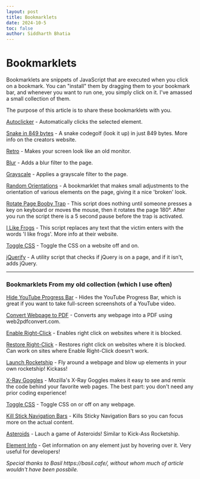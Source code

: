 ```yaml
---
layout: post
title: Bookmarklets
date: 2024-10-5
toc: false
author: Siddharth Bhatia
---
```


# Bookmarklets

Bookmarklets are snippets of JavaScript that are executed when you click on a bookmark. You can "install" them by dragging them to your bookmark bar, and whenever you want to run one, you simply click on it. I've amassed a small collection of them.

The purpose of this article is to share these bookmarklets with you.

<!-- more -->

<p><a href="javascript:var DELAY = 1;var autoClickerStyleElement = document.createElement(&quot;style&quot;);autoClickerStyleElement.innerHTML=&quot;*{cursor: crosshair !important;}&quot;;document.body.appendChild(autoClickerStyleElement);function addClicker(e) {if(!e.isTrusted) {return;}if(e.target.classList.contains(&quot;auto-clicker-target&quot;)) {e.target.classList.remove(&quot;auto-clicker-target&quot;);} else {e.target.classList.add(&quot;auto-clicker-target&quot;);}document.body.removeChild(autoClickerStyleElement);document.body.removeEventListener(&quot;click&quot;, addClicker);e.preventDefault();autoClick(e.target);}function autoClick(element) {if(element.classList.contains(&quot;auto-clicker-target&quot;)) {element.click();setTimeout(function(){ autoClick(element); }, DELAY);}}document.body.addEventListener(&quot;click&quot;, addClicker, 0);">Autoclicker</a> - Automatically clicks the selected element.</p>

<p><a href="javascript:Q=64;m=b=Q*Q;a=[P=l=u=d=p=S=w=0];u=89;f=(h=j=t=(b+Q)/2)-1;(B=(D=document).body).appendChild(x=D.createElement(&quot;p&quot;));(X=x.style).position=&quot;fixed&quot;;X.left=X.top=0;X.background=&quot;#FFF&quot;;x.innerHTML=&quot;<p></p><canvas>&quot;;v=(s=x.childNodes)[0];(s=s[1]).width=s.height=5*Q;c=s.getContext(&quot;2d&quot;); onkeydown=onblur=F=function(e,g){g?a[f]?(w+=m,f=Math.random(l+=8)*(R=Q-2)*R|(u=0),F(f+=Q+1+2*(f/R|0),g)):F(f):0>e?(l?--l:(y=t,t=a[t]-2,F(y)),S+=(w*=0.8)/4,m=999/(u++ +10),a[h+=[-1,-Q,1,Q][d=p]]?B.removeChild(x,alert(&quot;Game Over&quot;)):(F(h),F(e,j=h),v.innerHTML=P?(setTimeout(F,50,e,0),S|0):&quot;Press P&quot;)):-e?(y=(a[e]=e<Q|e>=Q*Q-Q|!(e%Q)|e%Q==Q-1|2*(e==h))+(e==f),e==h&amp;&amp;(a[j]=2+h),c.fillStyle=&quot;hsl(&quot;+99*!a[e]+&quot;,&quot;+2*m+&quot;%,&quot;+50*y+&quot;%)&quot;,c.fillRect(e%Q*5,5*(e/Q|0),5,5)):isNaN(y=e.keyCode-37)|43==y?(P=y&amp;&amp;!P)&amp;&amp;F(-1): p=!P|y&amp;-4|!(y^2^d)?p:y;return!1};for(;--b;F(b));void F(-1);">Snake in 849 bytes</a> - A snake codegolf (look it up) in just 849 bytes. More info on the creators website.</p>


<p><a href="javascript: (function () {  const css = `    :root {      --filter-chain: sepia(90%) invert(100%) hue-rotate(180deg) blur(0.2px) brightness(170%);    }    body {      background-blend-mode: overlay;      background-color: #0A0A0A;      text-shadow:        0 0 5px rgba(1, 1, 1, 0.8),        0 0 1em rgba(255, 200, 200, 0.6),        0 0 10px rgba(255, 192, 192, 0.3);    }    body > *:not(.mt-overlay) {      background-blend-mode: overlay;      background-color: transparent;      filter: var(--filter-chain) !important;      -webkit-filter: var(--filter-chain) !important;    }    img, video {      --filter-chain: invert(100%) blur(1px) brightness(80%);      filter: var(--filter-chain);      -webkit-filter: var(--filter-chain);    }    .mt-overlay {      position: fixed;      top: 0;      left: 0;      width: 100%;      height: 100%;      z-index: 2147483647;      pointer-events: none;    }    #mt-grill {      background-image: url(data:image/png;base64,iVBORw0KGgoAAAANSUhEUgAAADAAAAAwCAMAAABg3Am1AAAAJ1BMVEUAAGwAANkAAP8ALAAANAAAbAAA2QAA3gAA4QAA/wBsAADZAAD/AACoIOABAAAAVUlEQVR42u2RwQ3AIAwDHVoMIew/bxdIJPj14Z91VhRLhxWxOtlhdpQRewfdaa3ZSb4+uJ/EJ68rDp/5gIrDR15UHPPNX1dcHuRBHuRBHuRBHv7r4QOHFTeZ7vvIdwAAAABJRU5ErkJggg==);      background-size: 17px;      mix-blend-mode: soft-light;    }    #mt-noise {      background-image: url(https://gyng.github.io/maketerm/i/noise.gif); /* Too big for a bookmarklet */      background-size: 60px;      mix-blend-mode: hard-light;      opacity: 0.4;    }    #mt-scanlines {      background-image: url(https://gyng.github.io/maketerm/i/scanlines.gif); /* Too big for a bookmarklet */      background-size: 192px;      mix-blend-mode: screen;      opacity: 0.1;    }    #mt-orange {      background-color: #FCE05F;      mix-blend-mode: color-burn;      opacity: 0.5;    }  `;  const style = document.createElement('style');  style.type = 'text/css';  if (style.styleSheet) {    style.styleSheet.cssText = css;  } else {    style.appendChild(document.createTextNode(css));  }  document.head.appendChild(style);  const makeOverlay = (id) => Object.assign(document.createElement('div'), { id, className: 'mt-overlay' });  const makeAndAddOverlay = (id) => document.body.appendChild(makeOverlay(id));  ['mt-grill', 'mt-noise', 'mt-scanlines', 'mt-orange'].forEach(makeAndAddOverlay);  console.log('%EF%BC%A8%EF%BC%A5%EF%BC%AC%EF%BC%AC%EF%BC%AF%E3%80%80%EF%BC%B7%EF%BC%AF%EF%BC%B2%EF%BC%AC%EF%BC%A4');}());">Retro</a> - Makes your screen look like an old monitor.</p>

<p><a href="javascript: (function () { document.body.style.filter = 'blur(5px)'; })();">Blur</a> - Adds a blur filter to the page.</p>

<p><a href="javascript: (function () { document.body.style.filter = 'grayscale(1)'; })();">Grayscale</a> - Applies a grayscale filter to the page.</p>

<p><a href="javascript:(function(){['', '-ms-', '-webkit-', '-o-', '-moz-'].map(function(prefix){Array.prototype.slice.call(document.querySelectorAll('div,p,span,img,a,body')).map(function(el){el.style[prefix + 'transform'] = 'rotate(' + (Math.floor(Math.random() * 3) - 1) + 'deg)';});});}())">Random Orientations</a> - A bookmarklet that makes small adjustments to the orientation of various elements on the page, giving it a nice 'broken' look.</p>

<p><a href="javascript:(function(){setTimeout(function(){document.onmousemove = document.onkeypress = function(){['', '-ms-', '-webkit-', '-o-', '-moz-'].map(function(prefix){document.body.style[prefix + 'transition'] = prefix + 'transform 3s';document.body.style[prefix + 'transform'] = 'rotate(180deg)';});}}, 5000);}())">Rotate Page Booby Trap</a> - This script does nothing until someone presses a key on keyboard or moves the mouse, then it rotates the page 180°. After you run the script there is a 5 second pause before the trap is activated.</p>

<p><a href="javascript:(function(){(function(){var TEXT = 'i like frogs ';Array.prototype.slice.call(document.querySelectorAll('input[type=text],textarea')).map(function(el){el.onkeypress=function(evt){var charCode = typeof evt.which == 'number' ? evt.which : evt.keyCode;if (charCode &amp;&amp; charCode > 31) {var start = this.selectionStart, end = this.selectionEnd;this.value = this.value.slice(0, start) + TEXT[start % TEXT.length] + this.value.slice(end);this.selectionStart = this.selectionEnd = start + 1;}return false;}});}());}())">I Like Frogs</a> - This script replaces any text that the victim enters with the words 'I like frogs'. More info at their website.</p>

<p><a href="javascript:(function(){function d(a,b){a.setAttribute(&quot;data-css-storage&quot;,b)}function e(a){var b=a.getAttribute(&quot;data-css-storage&quot;);a.removeAttribute(&quot;data-css-storage&quot;);return b}var c=[];(function(){var a=document.body,b=a.hasAttribute(&quot;data-css-disabled&quot;);b?a.removeAttribute(&quot;data-css-disabled&quot;):a.setAttribute(&quot;data-css-disabled&quot;,&quot;&quot;);return b})()?(c=document.querySelectorAll(&quot;[data-css-storage]&quot;),[].slice.call(c).forEach(function(a){&quot;STYLE&quot;===a.tagName?a.innerHTML=e(a):&quot;LINK&quot;===a.tagName?a.disabled=!1:a.style.cssText=e(a)})):(c=document.querySelectorAll(&quot;[style], link, style&quot;),[].slice.call(c).forEach(function(a){&quot;STYLE&quot;===a.tagName?(d(a,a.innerHTML),a.innerHTML=&quot;&quot;):&quot;LINK&quot;===a.tagName?(d(a,&quot;&quot;),a.disabled=!0):(d(a,a.style.cssText),a.style.cssText=&quot;&quot;)}))})();">Toggle CSS</a> - Toggle the CSS on a website off and on.</p>

<p><a href="javascript:(function(){var%20el=document.createElement(%22div%22),b=document.getElementsByTagName(%22body%22)[0],otherlib=!1,msg=%22%22;el.style.position=%22fixed%22,el.style.height=%2232px%22,el.style.width=%22220px%22,el.style.marginLeft=%22-110px%22,el.style.top=%220%22,el.style.left=%2250%25%22,el.style.padding=%225px%2010px%22,el.style.zIndex=1001,el.style.fontSize=%2212px%22,el.style.color=%22#222%22,el.style.backgroundColor=%22#f99%22;function%20showMsg(){var%20txt=document.createTextNode(msg);el.appendChild(txt),b.appendChild(el),window.setTimeout(function(){txt=null,typeof%20jQuery==%22undefined%22?b.removeChild(el):(jQuery(el).fadeOut(%22slow%22,function(){jQuery(this).remove()}),otherlib&amp;&amp;(window.$jq=jQuery.noConflict()))},2500)}if(typeof%20jQuery!=%22undefined%22)return%20msg=%22This%20page%20already%20using%20jQuery%20v%22+jQuery.fn.jquery,showMsg();typeof%20$==%22function%22&amp;&amp;(otherlib=!0);function%20getScript(url,success){var%20script=document.createElement(%22script%22);script.src=url;var%20head=document.getElementsByTagName(%22head%22)[0],done=!1;script.onload=script.onreadystatechange=function(){!done&amp;&amp;(!this.readyState||this.readyState==%22loaded%22||this.readyState==%22complete%22)&amp;&amp;(done=!0,success(),script.onload=script.onreadystatechange=null,head.removeChild(script))},head.appendChild(script)}getScript(%22http://code.jquery.com/jquery.min.js%22,function(){return%20typeof%20jQuery==%22undefined%22?msg=%22Sorry,%20but%20jQuery%20was%20not%20able%20to%20load%22:(msg=%22This%20page%20is%20now%20jQuerified%20with%20v%22+jQuery.fn.jquery,otherlib&amp;&amp;(msg+=%22%20and%20noConflict().%20Use%20$jq(),%20not%20$().%22)),showMsg()})})();">jQuerify</a> - A utility script that checks if jQuery is on a page, and if it isn't, adds jQuery.</p>

---

<h3> Bookmarklets From my old collection (which I use often) </h3>

<p><a href="javascript:(function(){var goaway=".ytp-chrome-top,.ytp-chrome-bottom{display:none;}";if("\v"=="v"){document.createStyleSheet().cssText=goaway}else{var tag=document.createElement("style");tag.type="text/css";document.getElementsByTagName("head")[0].appendChild(tag);tag[(typeof document.body.style.WebkitAppearance=="string")?%22innerText%22:%22innerHTML%22]=goaway}})();">Hide YouTube Progress Bar</a> - Hides the YouTube Progress Bar, which is great if you want to take full-screen screenshots of a YouTube video.</p>

<p><a href="javascript:void(window.open('https://www.web2pdfconvert.com#'%20+%20location.href))">Convert Webpage to PDF</a> - Converts any webpage into a PDF using web2pdfconvert.com.</p>

<p><a href="javascript:void(document.oncontextmenu = null)">Enable Right-Click</a> - Enables right click on websites where it is blocked.</p>

<p><a href="javascript:void(document.onmousedown='return true');void(document.onmouseup='return true');void(document.oncontextmenu='return true')">Restore Right-Click</a> - Restores right click on websites where it is blocked. Can work on sites where Enable Right-Click doesn't work.</p>

<p><a href="javascript:var KICKASSVERSION='2.0';var s = document.createElement('script');s.type='text/javascript';document.body.appendChild(s);s.src='//hi.kickassapp.com/kickass.js';void(0);">Launch Rocketship</a> - Fly around a webpage and blow up elements in your own rocketship! Kickass!</p>

<p><a href="javascript:(function () {var script=document.createElement('script');script.src='https://x-ray-goggles.mouse.org/webxray.js';script.className='webxray';script.setAttribute('data-lang','en-US');script.setAttribute('data-baseuri','https://x-ray-goggles.mouse.org');document.body.appendChild(script);}())">X-Ray Goggles</a> - Mozilla's X-Ray Goggles makes it easy to see and remix the code behind your favorite web pages. The best part: you don't need any prior coding experience!</p>

<p><a href="javascript:(function(){function d(a,b){a.setAttribute("data-css-storage",b)}function e(a){var b=a.getAttribute("data-css-storage");a.removeAttribute("data-css-storage");return b}var c=[];(function(){var a=document.body,b=a.hasAttribute("data-css-disabled");b?a.removeAttribute(%22data-css-disabled%22):a.setAttribute(%22data-css-disabled%22,%22%22);return%20b})()?(c=document.querySelectorAll(%22[data-css-storage]%22),[].slice.call(c).forEach(function(a){%22STYLE%22===a.tagName?a.innerHTML=e(a):%22LINK%22===a.tagName?a.disabled=!1:a.style.cssText=e(a)})):(c=document.querySelectorAll(%22[style],%20link,%20style%22),[].slice.call(c).forEach(function(a){%22STYLE%22===a.tagName?(d(a,a.innerHTML),a.innerHTML=%22%22):%22LINK%22===a.tagName?(d(a,%22%22),a.disabled=!0):(d(a,a.style.cssText),a.style.cssText=%22%22)}))})();">Toggle CSS</a> - Toggle CSS on or off on any webpage.</p>

<p><a href="javascript:(function()%7B(function () %7Bvar i%2C elements %3D document.querySelectorAll('body *')%3Bfor (i %3D 0%3B i < elements.length%3B i%2B%2B) %7Bif (getComputedStyle(elements%5Bi%5D).position %3D%3D%3D 'fixed') %7Belements%5Bi%5D.parentNode.removeChild(elements%5Bi%5D)%3B%7D%7D%7D)()%7D)()">Kill Stick Navigation Bars</a> - Kills Sticky Navigation Bars so you can focus more on the actual content.</p>

<p><a href="javascript:var s=document.createElement('script');s.type='text/javascript';s.onerror=function(e){alert('Failed to load the script. The site\'s Content Security Policy might be blocking it. Feel free to try again.');};document.body.appendChild(s);s.src='https://blog.roysolberg.com/js/dom2.min.js';void(0);">Asteroids</a> - Lauch a game of Asteroids! Similar to Kick-Ass Rocketship.</p>

<p><a href="javascript:(function(){var%20d=document,useMine=true,prevEl,info;function%20addHandler(orig,mine){return%20function(e){if(useMine){mine(e);}else%20if(orig){orig(e);}};}function%20GS(el,sRule){var%20result='';if(d.defaultView&&d.defaultView.getComputedStyle){result=d.defaultView.getComputedStyle(el,'').getPropertyValue(sRule);}else%20if(el.currentStyle){sRule=sRule.replace(/\-(\w)/g,function%20(strMatch,p1){return%20p1.toUpperCase();});result=el.currentStyle[sRule];}else{result='n/a';}return%20sRule+':%20'+result;}function%20myover(e){var%20el=e?e.target:window.event.srcElement;el.style.outline=%271px%20solid%20red%27;var%20sInfo=el.nodeName;if(el.id)sInfo+=%22%20ID:%20%22+el.id;sInfo+=%22\n%22;if(el.className)sInfo+=%22Class:%20%22+el.className+%22\n%22;sInfo+=GS(el,%27width%27)+%22%20%22+GS(el,%27height%27);sInfo+=%22\n%22+GS(el,%27padding%27);sInfo+=%22\n%22+GS(el,%27border%27);sInfo+=%22\n%22+GS(el,%27margin%27);sInfo+=%22\n%22+GS(el,%27display%27);sInfo+=%22\n%22+GS(el,%27position%27);sInfo+=%22\n%22+GS(el,%27font%27);sInfo+=%22\n%22+GS(el,%27float%27);sInfo+=%22%20%22+GS(el,%27z-index%27);info.value=sInfo;prevEl=el;}function%20myout(e){var%20el=e?e.target:window.event.srcElement;if(!el.keepOl)el.style.outline=%27%27;}function%20mymove(e){var%20evt=e||window.event;var%20el=evt.target||evt.srcElement;info.style.left=parseInt(evt.pageX)+20+%22px%22;info.style.top=parseInt(evt.pageY)+10+%22px%22;}function%20myclick(e){var%20evt=e||window.event;var%20el=evt.target||evt.srcElement;info.style.left=parseInt(evt.pageX)+4+%22px%22;info.style.top=parseInt(evt.pageY)+4+%22px%22;el.keepOl=true;createBox();if(el.href){var%20temp=el.href;el.href=%22#%22;window.setTimeout(function%20(){el.href=temp;},20);}evt.preventDefault;return%20false;}function%20mydown(e){var%20evt=e||window.event;if(evt.keyCode==27){if(!prevEl.keepOl)prevEl.style.outline='';useMine=false;info.parentNode.removeChild(info);}}function%20createBox(){info=d.createElement('textarea');info.style.position=%22absolute%22;info.style.width=%22250px%22;info.style.height=%22170px%22;info.style.zIndex=%22999%22;info.style.fontSize=%2211px%22;info.style.color=%22black%22;info.style.backgroundColor=%22lightyellow%22;info.style.paddingLeft=%223px%22;d.body.appendChild(info);}d.onmouseover=addHandler(d.onmouseover,myover);d.onmouseout=addHandler(d.onmouseout,myout);d.onmousemove=addHandler(d.onmousemove,mymove);d.onclick=addHandler(d.onclick,myclick);d.onkeydown=addHandler(d.onkeydown,mydown);createBox();})()">Element Info</a> - Get information on any element just by hovering over it. Very useful for developers!</p>

<p><i>Special thanks to Basil https://basil.cafe/, without whom much of article wouldn't have been possbile.</i></p>